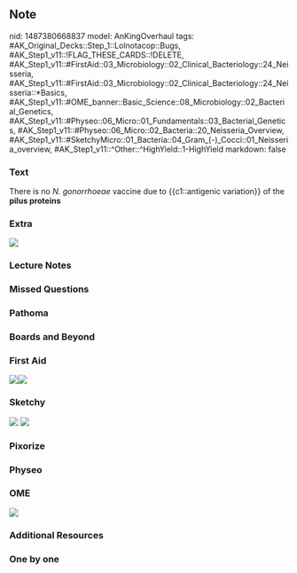 ## Note
nid: 1487380668837
model: AnKingOverhaul
tags: #AK_Original_Decks::Step_1::Lolnotacop::Bugs, #AK_Step1_v11::!FLAG_THESE_CARDS::!DELETE, #AK_Step1_v11::#FirstAid::03_Microbiology::02_Clinical_Bacteriology::24_Neisseria, #AK_Step1_v11::#FirstAid::03_Microbiology::02_Clinical_Bacteriology::24_Neisseria::*Basics, #AK_Step1_v11::#OME_banner::Basic_Science::08_Microbiology::02_Bacterial_Genetics, #AK_Step1_v11::#Physeo::06_Micro::01_Fundamentals::03_Bacterial_Genetics, #AK_Step1_v11::#Physeo::06_Micro::02_Bacteria::20_Neisseria_Overview, #AK_Step1_v11::#SketchyMicro::01_Bacteria::04_Gram_(-)_Cocci::01_Neisseria_overview, #AK_Step1_v11::^Other::^HighYield::1-HighYield
markdown: false

### Text
There is no <i>N.</i> <i>gonorrhoeae</i> vaccine due to
{{c1::antigenic variation}} of the <b>pilus proteins</b>

### Extra
<img src="Screen%20Shot%202017-02-17%20at%209.47.35%20PM.png">

### Lecture Notes


### Missed Questions


### Pathoma


### Boards and Beyond


### First Aid
<img src="paste-11093900525569.jpg"><img src=
"paste-18519898980355.jpg">

### Sketchy
<img src="paste-17815524343811.jpg"> <img src=
"paste-5a3b792fae3716fabfe3307f02fc81b334aab15d.png">

### Pixorize


### Physeo


### OME
<div class="ome-widget">
  <a href=
  "https://onlinemeded.org/spa/microbiology/bacterial-genetics/acquire?ref=anki">
  <img src="_OME_AnkiFlashcards_Lesson_4.png"></a>
</div>

### Additional Resources


### One by one

